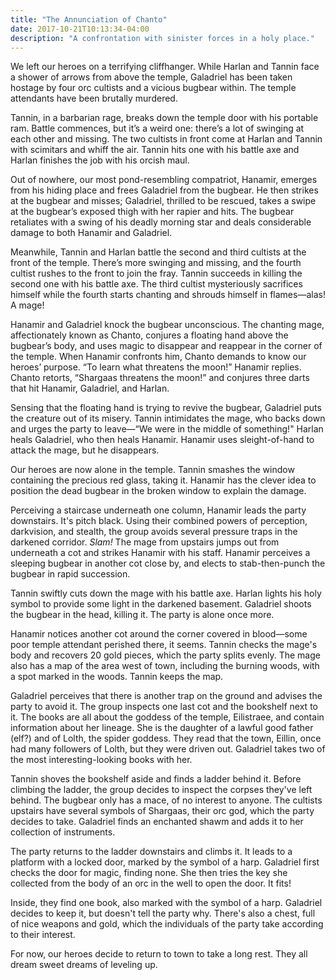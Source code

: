 ```yaml
---
title: "The Annunciation of Chanto"
date: 2017-10-21T10:13:34-04:00
description: "A confrontation with sinister forces in a holy place."
---
```


We left our heroes on a terrifying cliffhanger. While Harlan and Tannin face a shower of arrows from above the temple, Galadriel has been taken hostage by four orc cultists and a vicious bugbear within. The temple attendants have been brutally murdered.

Tannin, in a barbarian rage, breaks down the temple door with his portable ram. Battle commences, but it’s a weird one: there’s a lot of swinging at each other and missing. The two cultists in front come at Harlan and Tannin with scimitars and whiff the air. Tannin hits one with his battle axe and Harlan finishes the job with his orcish maul. 

Out of nowhere, our most pond-resembling compatriot, Hanamir, emerges from his hiding place and frees Galadriel from the bugbear. He then strikes at the bugbear and misses; Galadriel, thrilled to be rescued, takes a swipe at the bugbear’s exposed thigh with her rapier and hits. The bugbear retaliates with a swing of his deadly morning star and deals considerable damage to both Hanamir and Galadriel. 

Meanwhile, Tannin and Harlan battle the second and third cultists at the front of the temple. There’s more swinging and missing, and the fourth cultist rushes to the front to join the fray. Tannin succeeds in killing the second one with his battle axe. The third cultist mysteriously sacrifices himself while the fourth starts chanting and shrouds himself in flames—alas! A mage! 

Hanamir and Galadriel knock the bugbear unconscious. The chanting mage, affectionately known as Chanto, conjures a floating hand above the bugbear’s body, and uses magic to disappear and reappear in the corner of the temple. When Hanamir confronts him, Chanto demands to know our heroes’ purpose. “To learn what threatens the moon!” Hanamir replies. Chanto retorts, “Shargaas threatens the moon!” and conjures three darts that hit Hanamir, Galadriel, and Harlan. 

Sensing that the floating hand is trying to revive the bugbear, Galadriel puts the creature out of its misery. Tannin intimidates the mage, who backs down and urges the party to leave—“We were in the middle of something!" Harlan heals Galadriel, who then heals Hanamir. Hanamir uses sleight-of-hand to attack the mage, but he disappears.

Our heroes are now alone in the temple. Tannin smashes the window containing the precious red glass, taking it. Hanamir has the clever idea to position the dead bugbear in the broken window to explain the damage.

Perceiving a staircase underneath one column, Hanamir leads the party downstairs. It's pitch black. Using their combined powers of perception, darkvision, and stealth, the group avoids several pressure traps in the darkened corridor. _Slam!_ The mage from upstairs jumps out from underneath a cot and strikes Hanamir with his staff. Hanamir perceives a sleeping bugbear in another cot close by, and elects to stab-then-punch the bugbear in rapid succession. 

Tannin swiftly cuts down the mage with his battle axe. Harlan lights his holy symbol to provide some light in the darkened basement. Galadriel shoots the bugbear in the head, killing it. The party is alone once more.

Hanamir notices another cot around the corner covered in blood—some poor temple attendant perished there, it seems. Tannin checks the mage's body and recovers 20 gold pieces, which the party splits evenly. The mage also has a map of the area west of town, including the burning woods, with a spot marked in the woods. Tannin keeps the map.

Galadriel perceives that there is another trap on the ground and advises the party to avoid it. The group inspects one last cot and the bookshelf next to it. The books are all about the goddess of the temple, Eilistraee, and contain information about her lineage. She is the daughter of a lawful good father (elf?) and of Lolth, the spider goddess. They read that the town, Eillin, once had many followers of Lolth, but they were driven out. Galadriel takes two of the most interesting-looking books with her.

Tannin shoves the bookshelf aside and finds a ladder behind it. Before climbing the ladder, the group decides to inspect the corpses they've left behind. The bugbear only has a mace, of no interest to anyone. The cultists upstairs have several symbols of Shargaas, their orc god, which the party decides to take. Galadriel finds an enchanted shawm and adds it to her collection of instruments. 

The party returns to the ladder downstairs and climbs it. It leads to a platform with a locked door, marked by the symbol of a harp. Galadriel first checks the door for magic, finding none. She then tries the key she collected from the body of an orc in the well to open the door. It fits! 

Inside, they find one book, also marked with the symbol of a harp. Galadriel decides to keep it, but doesn't tell the party why. There's also a chest, full of nice weapons and gold, which the individuals of the party take according to their interest. 

For now, our heroes decide to return to town to take a long rest. They all dream sweet dreams of leveling up.
